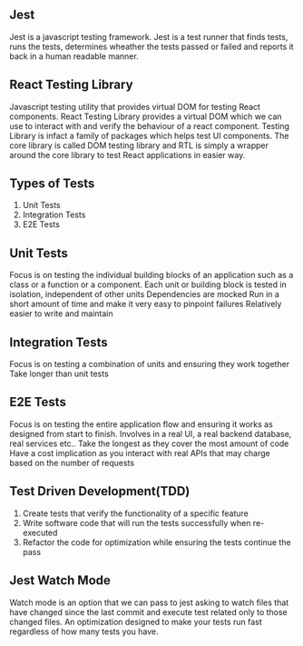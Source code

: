 ## Jest

Jest is a javascript testing framework.
Jest is a test runner that finds tests, runs the tests, determines wheather the tests passed or failed and reports it back in a human readable manner.

## React Testing Library

Javascript testing utility that provides virtual DOM for testing React components.
React Testing Library provides a virtual DOM which we can use to interact with and verify the behaviour of a react component.
Testing Library is infact a family of packages which helps test UI components.
The core library is called DOM testing library and RTL is simply a wrapper around the core library to test React applications in easier way.

## Types of Tests

1. Unit Tests
2. Integration Tests
3. E2E Tests

## Unit Tests

Focus is on testing the individual building blocks of an application such as a class or a function or a component.
Each unit or building block is tested in isolation, independent of other units
Dependencies are mocked
Run in a short amount of time and make it very easy to pinpoint failures
Relatively easier to write and maintain

## Integration Tests

Focus is on testing a combination of units and ensuring they work together
Take longer than unit tests

## E2E Tests

Focus is on testing the entire application flow and ensuring it works as designed from start to finish.
Involves in a real UI, a real backend database, real services etc..
Take the longest as they cover the most amount of code
Have a cost implication as you interact with real APIs that may charge based on the number of requests

## Test Driven Development(TDD)

1. Create tests that verify the functionality of a specific feature
2. Write software code that will run the tests successfully when re-executed
3. Refactor the code for optimization while ensuring the tests continue the pass

<!-- -------------------------------------------------------------------------------------------------------------------------------------- -->

## Jest Watch Mode

Watch mode is an option that we can pass to jest asking to watch files that have changed since the last commit and execute test related only to those changed files.
An optimization designed to make your tests run fast regardless of how many tests you have.
